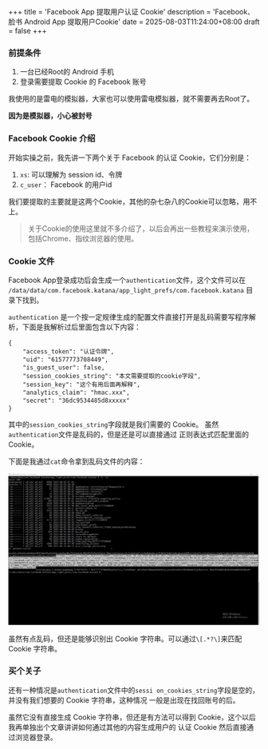 +++
title = 'Facebook App 提取用户认证 Cookie'
description = 'Facebook、脸书 Android App 提取用户Cookie'
date = 2025-08-03T11:24:00+08:00
draft = false
+++

### 前提条件

1. 一台已经Root的 Android 手机
2. 登录需要提取 Cookie 的 Facebook 账号

我使用的是雷电的模拟器，大家也可以使用雷电模拟器，就不需要再去Root了。

**因为是模拟器，小心被封号**


### Facebook Cookie 介绍

开始实操之前，我先讲一下两个关于 Facebook 的认证 Cookie，它们分别是：

1. `xs`: 可以理解为 session id、令牌
2. `c_user`： Facebook 的用户id

我们要提取的主要就是这两个Cookie，其他的杂七杂八的Cookie可以忽略，用不上。

> 关于Cookie的使用这里就不多介绍了，以后会再出一些教程来演示使用，包括Chrome、指纹浏览器的使用。


### Cookie 文件

Facebook App登录成功后会生成一个`authentication`文件，这个文件可以在 `/data/data/com.facebook.katana/app_light_prefs/com.facebook.katana`
目录下找到。

`authentication` 是一个按一定规律生成的配置文件直接打开是乱码需要写程序解析，下面是我解析过后里面包含以下内容：

```
{
	"access_token": "认证令牌",
	"uid": "61577773708449",
	"is_guest_user": false,
	"session_cookies_string": "本文需要提取的cookie字段",
	"session_key": "这个有用后面再解释",
	"analytics_claim": "hmac.xxx",
	"secret": "36dc9534485d8xxxxx"
}
```

其中的`session_cookies_string`字段就是我们需要的 Cookie。 虽然`authentication`文件是乱码的，但是还是可以直接通过
正则表达式匹配里面的 Cookie。

下面是我通过`cat`命令拿到乱码文件的内容：

![](images/1.JPG)

虽然有点乱码，但还是能够识别出 Cookie 字符串。可以通过`\[.*?\]`来匹配 Cookie 字符串。


### 买个关子

还有一种情况是`authentication`文件中的`sessi on_cookies_string`字段是空的，并没有我们想要的 Cookie 字符串，这种情况
一般是出现在找回账号的后。

虽然它没有直接生成 Cookie 字符串，但还是有方法可以得到 Cookie，这个以后我再单独出个文章讲讲如何通过其他的内容生成用户的
认证 Cookie 然后直接通过浏览器登录。

 

